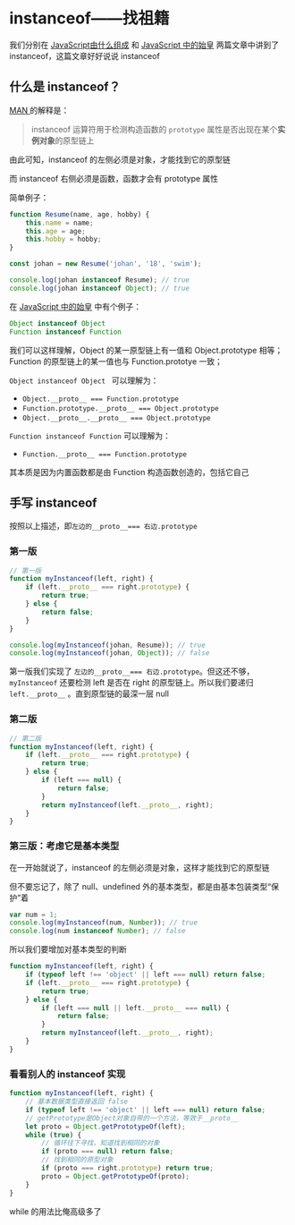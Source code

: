 # instanceof——找祖籍

我们分别在 [JavaScript由什么组成](./JavaScript由什么组成) 和 [JavaScript 中的始皇](./JavaScript中的始皇) 两篇文章中讲到了 instanceof，这篇文章好好说说 instanceof

## 什么是 instanceof？

[MAN ](https://developer.mozilla.org/zh-CN/docs/Web/JavaScript/Reference/Operators/instanceof)的解释是：

> instanceof 运算符用于检测构造函数的 `prototype` 属性是否出现在某个**实例对象**的原型链上

由此可知，instanceof 的左侧必须是对象，才能找到它的原型链

而 instanceof 右侧必须是函数，函数才会有 prototype 属性

简单例子：

```javascript
function Resume(name, age, hobby) {
    this.name = name;
    this.age = age;
    this.hobby = hobby;
}

const johan = new Resume('johan', '18', 'swim');

console.log(johan instanceof Resume); // true
console.log(johan instanceof Object); // true
```

在 [JavaScript 中的始皇](./JavaScript中的始皇) 中有个例子：

```javascript
Object instanceof Object
Function instanceof Function
```

我们可以这样理解，Object 的某一原型链上有一值和 Object.prototype 相等；Function 的原型链上的某一值也与 Function.prototye 一致；

`Object instanceof Object ` 可以理解为：

- `Object.__proto__ === Function.prototype`
- `Function.prototype.__proto__ === Object.prototype`
- `Object.__proto__.__proto__ === Object.prototype ` 

`Function instanceof Function` 可以理解为：

- `Function.__proto__ === Function.prototype`

其本质是因为内置函数都是由 Function 构造函数创造的，包括它自己

## 手写 instanceof

按照以上描述，即`左边的__proto__=== 右边.prototype`

### 第一版

```javascript
// 第一版
function myInstanceof(left, right) {
    if (left.__proto__ === right.prototype) {
        return true;
    } else {
        return false;
    }
}

console.log(myInstanceof(johan, Resume)); // true
console.log(myInstanceof(johan, Object)); // false
```

第一版我们实现了 `左边的__proto__=== 右边.prototype`。但这还不够，`myInstanceof` 还要检测 left 是否在 right 的原型链上。所以我们要递归 `left.__proto__` 。直到原型链的最深一层 null

### 第二版

```javascript
// 第二版
function myInstanceof(left, right) {
    if (left.__proto__ === right.prototype) {
        return true;
    } else {
        if (left === null) {
            return false;
        }
        return myInstanceof(left.__proto__, right);
    }
}
```

### 第三版：考虑它是基本类型

在一开始就说了，instanceof 的左侧必须是对象，这样才能找到它的原型链

但不要忘记了，除了 null、undefined 外的基本类型，都是由基本包装类型“保护”着

```javascript
var num = 1;
console.log(myInstanceof(num, Number)); // true
console.log(num instanceof Number); // false
```

所以我们要增加对基本类型的判断

```javascript
function myInstanceof(left, right) {
    if (typeof left !== 'object' || left === null) return false;
    if (left.__proto__ === right.prototype) {
        return true;
    } else {
        if (left === null || left.__proto__ === null) {
            return false;
        }
        return myInstanceof(left.__proto__, right);
    }
}
```

### 看看别人的 instanceof 实现

```javascript
function myInstanceof(left, right) {
    // 基本数据类型直接返回 false
    if (typeof left !== 'object' || left === null) return false;
    // getPrototype是Object对象自带的一个方法，等效于__proto__
    let proto = Object.getPrototypeOf(left);
    while (true) {
        // 循环往下寻找，知道找到相同的对象
        if (proto === null) return false;
        // 找到相同的原型对象
        if (proto === right.prototype) return true;
        proto = Object.getPrototypeOf(proto);
    }
}
```

while 的用法比俺高级多了

